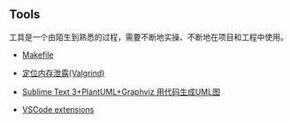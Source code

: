 ## Tools

工具是一个由陌生到熟悉的过程，需要不断地实操、不断地在项目和工程中使用。

* [Makefile](https://github.com/steveLauwh/The-deliberate-practice-of-software-technology/blob/master/Tools/Makefile.md)

* [定位内存泄露(Valgrind)](https://github.com/steveLauwh/The-deliberate-practice-of-software-technology/blob/master/Tools/%E5%AE%9A%E4%BD%8D%E5%86%85%E5%AD%98%E6%B3%84%E9%9C%B2.md)

* [Sublime Text 3+PlantUML+Graphviz 用代码生成UML图](https://github.com/steveLauwh/The-deliberate-practice-of-software-technology/blob/master/Tools/Sublime%20Text%203%2BPlantUML%2BGraphviz%20%E7%94%A8%E4%BB%A3%E7%A0%81%E7%94%9F%E6%88%90UML%E5%9B%BE.md)

* [VSCode extensions](https://github.com/steveLauwh/The-deliberate-practice-of-software-technology/blob/master/Tools/VSCode%20extensions.md)
